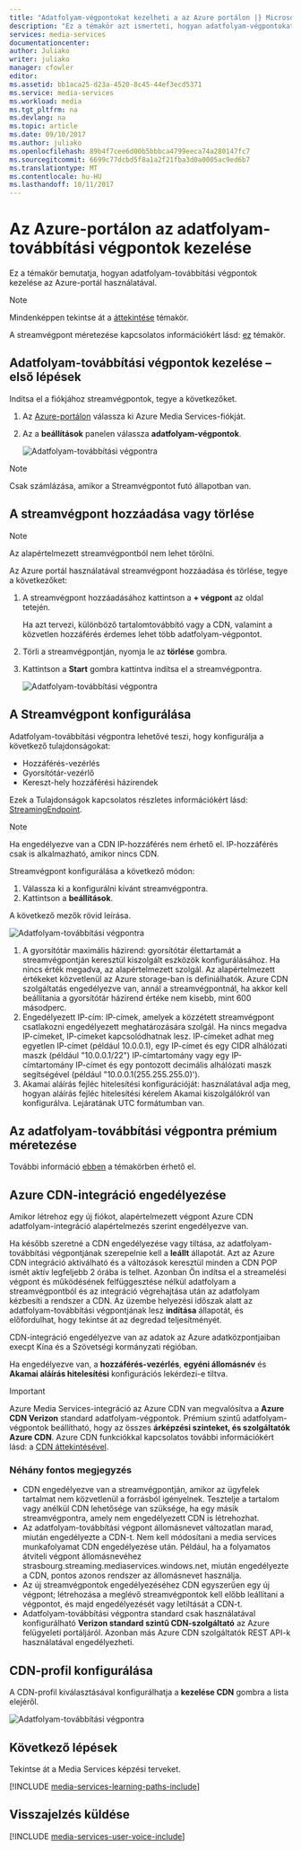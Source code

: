 ```yaml
---
title: "Adatfolyam-végpontokat kezelheti a az Azure portálon |} Microsoft Docs"
description: "Ez a témakör azt ismerteti, hogyan adatfolyam-végpontokat kezelheti a az Azure-portálon."
services: media-services
documentationcenter: 
author: Juliako
writer: juliako
manager: cfowler
editor: 
ms.assetid: bb1aca25-d23a-4520-8c45-44ef3ecd5371
ms.service: media-services
ms.workload: media
ms.tgt_pltfrm: na
ms.devlang: na
ms.topic: article
ms.date: 09/10/2017
ms.author: juliako
ms.openlocfilehash: 89b4f7cee6d00b5bbbca4799eeca74a280147fc7
ms.sourcegitcommit: 6699c77dcbd5f8a1a2f21fba3d0a0005ac9ed6b7
ms.translationtype: MT
ms.contentlocale: hu-HU
ms.lasthandoff: 10/11/2017
---
```

# <a name="manage-streaming-endpoints-with-the-azure-portal"></a>Az Azure-portálon az adatfolyam-továbbítási végpontok kezelése

Ez a témakör bemutatja, hogyan adatfolyam-továbbítási végpontok kezelése az Azure-portál használatával. 

>[!NOTE]
>Mindenképpen tekintse át a [áttekintése](media-services-streaming-endpoints-overview.md) témakör. 

A streamvégpont méretezése kapcsolatos információkért lásd: [ez](media-services-portal-scale-streaming-endpoints.md) témakör.

## <a name="start-managing-streaming-endpoints"></a>Adatfolyam-továbbítási végpontok kezelése – első lépések 

Indítsa el a fiókjához streamvégpontok, tegye a következőket.

1. Az [Azure-portálon](https://portal.azure.com/) válassza ki Azure Media Services-fiókját.
2. Az a **beállítások** panelen válassza **adatfolyam-végpontok**.
   
    ![Adatfolyam-továbbítási végpontra](./media/media-services-portal-manage-streaming-endpoints/media-services-manage-streaming-endpoints1.png)

> [!NOTE]
> Csak számlázása, amikor a Streamvégpontot futó állapotban van.

## <a name="adddelete-a-streaming-endpoint"></a>A streamvégpont hozzáadása vagy törlése

>[!NOTE]
>Az alapértelmezett streamvégpontból nem lehet törölni.

Az Azure portál használatával streamvégpont hozzáadása és törlése, tegye a következőket:

1. A streamvégpont hozzáadásához kattintson a **+ végpont** az oldal tetején. 

    Ha azt tervezi, különböző tartalomtovábbító vagy a CDN, valamint a közvetlen hozzáférés érdemes lehet több adatfolyam-végpontot.

2. Törli a streamvégpontján, nyomja le az **törlése** gombra.      
3. Kattintson a **Start** gombra kattintva indítsa el a streamvégpontra.
   
    ![Adatfolyam-továbbítási végpontra](./media/media-services-portal-manage-streaming-endpoints/media-services-manage-streaming-endpoints2.png)


## <a id="configure_streaming_endpoints"></a>A Streamvégpont konfigurálása
Adatfolyam-továbbítási végpontra lehetővé teszi, hogy konfigurálja a következő tulajdonságokat:

* Hozzáférés-vezérlés
* Gyorsítótár-vezérlő
* Kereszt-hely hozzáférési házirendek

Ezek a Tulajdonságok kapcsolatos részletes információkért lásd: [StreamingEndpoint](https://docs.microsoft.com/rest/api/media/operations/streamingendpoint).

>[!NOTE]
>Ha engedélyezve van a CDN IP-hozzáférés nem érhető el. IP-hozzáférés csak is alkalmazható, amikor nincs CDN.

Streamvégpont konfigurálása a következő módon:

1. Válassza ki a konfigurálni kívánt streamvégpontra.
2. Kattintson a **beállítások**.

A következő mezők rövid leírása.

![Adatfolyam-továbbítási végpontra](./media/media-services-portal-manage-streaming-endpoints/media-services-manage-streaming-endpoints4.png)

1. A gyorsítótár maximális házirend: gyorsítótár élettartamát a streamvégpontján keresztül kiszolgált eszközök konfigurálásához. Ha nincs érték megadva, az alapértelmezett szolgál. Az alapértelmezett értékeket közvetlenül az Azure storage-ban is definiálhatók. Azure CDN szolgáltatás engedélyezve van, annál a streamvégpontnál, ha akkor kell beállítania a gyorsítótár házirend értéke nem kisebb, mint 600 másodperc.  
2. Engedélyezett IP-cím: IP-címek, amelyek a közzétett streamvégpont csatlakozni engedélyezett meghatározására szolgál. Ha nincs megadva IP-címeket, IP-címeket kapcsolódhatnak lesz. IP-címeket adhat meg egyetlen IP-címet (például 10.0.0.1), egy IP-címet és egy CIDR alhálózati maszk (például "10.0.0.1/22") IP-címtartomány vagy egy IP-címtartomány IP-címet és egy pontozott decimális alhálózati maszk segítségével (például "10.0.0.1(255.255.255.0)').
3. Akamai aláírás fejléc hitelesítési konfigurációját: használatával adja meg, hogyan aláírás fejléc hitelesítési kérelem Akamai kiszolgálókról van konfigurálva. Lejáratának UTC formátumban van.

## <a name="scale-your-premium-streaming-endpoint"></a>Az adatfolyam-továbbítási végpontra prémium méretezése

További információ [ebben](media-services-portal-scale-streaming-endpoints.md) a témakörben érhető el.

## <a id="enable_cdn"></a>Azure CDN-integráció engedélyezése

Amikor létrehoz egy új fiókot, alapértelmezett végpont Azure CDN adatfolyam-integráció alapértelmezés szerint engedélyezve van.

Ha később szeretné a CDN engedélyezése vagy tiltása, az adatfolyam-továbbítási végpontjának szerepelnie kell a **leállt** állapotát. Azt az Azure CDN integráció aktiválható és a változások keresztül minden a CDN POP ismét aktív legfeljebb 2 órába is telhet. Azonban Ön indítsa el a streamelési végpont és működésének felfüggesztése nélkül adatfolyam a streamvégpontból és az integráció végrehajtása után az adatfolyam kézbesíti a rendszer a CDN. Az üzembe helyezési időszak alatt az adatfolyam-továbbítási végpontjának lesz **indítása** állapotát, és előfordulhat, hogy tekintse át az degredad teljesítményét.

CDN-integráció engedélyezve van az adatok az Azure adatközpontjaiban execpt Kína és a Szövetségi kormányzati régióban.

Ha engedélyezve van, a **hozzáférés-vezérlés**, **egyéni állomásnév** és **Akamai aláírás hitelesítési** konfigurációs lekérdezi-e tiltva.
 
> [!IMPORTANT]
> Azure Media Services-integráció az Azure CDN van megvalósítva a **Azure CDN Verizon** standard adatfolyam-végpontok. Prémium szintű adatfolyam-végpontok beállítható, hogy az összes **árképzési szinteket, és szolgáltatók Azure CDN**. Azure CDN funkciókkal kapcsolatos további információkért lásd: a [CDN áttekintésével](../cdn/cdn-overview.md).
 
### <a name="additional-considerations"></a>Néhány fontos megjegyzés

* CDN engedélyezve van a streamvégpontján, amikor az ügyfelek tartalmat nem közvetlenül a forrásból igényelnek. Tesztelje a tartalom vagy anélkül CDN lehetősége van szüksége, ha egy másik streamvégpontra, amely nem engedélyezett CDN is létrehozhat.
* Az adatfolyam-továbbítási végpont állomásnevet változatlan marad, miután engedélyezte a CDN-t. Nem kell módosítani a media services munkafolyamat CDN engedélyezése után. Például, ha a folyamatos átviteli végpont állomásnevéhez strasbourg.streaming.mediaservices.windows.net, miután engedélyezte a CDN, pontos azonos rendszer az állomásnevet használja.
* Az új streamvégpontok engedélyezéséhez CDN egyszerűen egy új végpont; létrehozása a meglévő streamvégpontok kell előbb leállítani a végpontot, és majd engedélyezését vagy letiltását a CDN-t.
* Adatfolyam-továbbítási végpontra standard csak használatával konfigurálható **Verizon standard szintű CDN-szolgáltató** az Azure felügyeleti portáljáról. Azonban más Azure CDN szolgáltatók REST API-k használatával engedélyezheti.

## <a name="configure-cdn-profile"></a>CDN-profil konfigurálása

A CDN-profil kiválasztásával konfigurálhatja a **kezelése CDN** gombra a lista elejéről.

![Adatfolyam-továbbítási végpontra](./media/media-services-portal-manage-streaming-endpoints/media-services-manage-streaming-endpoints6.png)

## <a name="next-steps"></a>Következő lépések
Tekintse át a Media Services képzési terveket.

[!INCLUDE [media-services-learning-paths-include](../../includes/media-services-learning-paths-include.md)]

## <a name="provide-feedback"></a>Visszajelzés küldése
[!INCLUDE [media-services-user-voice-include](../../includes/media-services-user-voice-include.md)]

